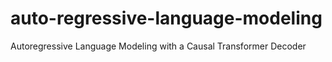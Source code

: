 # auto-regressive-language-modeling
Autoregressive Language Modeling with a Causal Transformer Decoder
